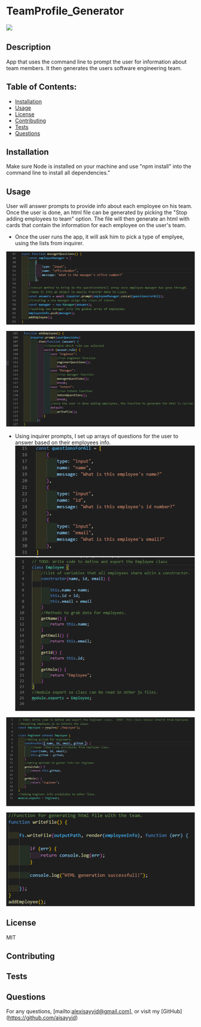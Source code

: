 # TeamProfile_Generator
  ![](https://img.shields.io/badge/License-MIT-blue)
  ## Description 
  App that uses the command line to prompt the user for information about team members. It then generates the users software engineering team.
  ## Table of Contents:
  - [Installation](#Installation)
  - [Usage](#Usage)
  - [License](#License)
  - [Contributing](#Contributing)
  - [Tests](#Tests)
  - [Questions](#Questions)
  ## Installation
  Make sure Node is installed on your machine and use "npm install" into the command line to install all dependencies."
  ## Usage
  User will answer prompts to provide info about each employee on his team.  Once the user is done, an html file can be generated by picking the "Stop adding employees to team" option.  The file will then generate an html with cards that contain the information for each employee on the user's team.
  
  - Once the user runs the app, it will ask him to pick a type of emplyee, using the lists from inquirer.
  
  ![](images/Managerfunction.png)
  
   ![](images/SwitchCase.png)
  
  - Using inquirer prompts, I set up arrays of questions for the user to answer based on their employees info.
  ![](images/GeneralEmployeeQuestions.png)
  ![](images/Employee_Class.png)
  
  ![](images/Engineer_Subclass.png)
  
  
  

  
 
  
  ![](images/WriteFileFunction.png)
  ## License
  MIT
  ## Contributing
  
  ## Tests
  
  ## Questions
  For any questions, [mailto:alexisayyid@gmail.com], or visit my [GitHub] (https://github.com/aisayyid) 
 
